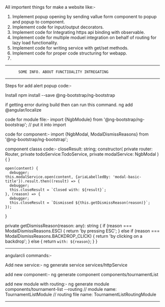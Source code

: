 All importent things for make a website like:-

1. Implement popup opening by sending vallue form component to popup and popup to component.
2. Implememt code for input/output decorators.
3. Implement code for Integrating https api binding with observable.
4. Implement code for multiple moduel  integration on behalf of routing for lazy load functionality.
5. Implement code for writing service with get/set methods.
6. Implement code for proper code structuring for webapp.
7. 



**********************************************************************************
          SOME INFO. ABOUT FUNCTIOALITY INTREGATING
**********************************************************************************
Steps for add alert popup code:-

Install 
npm install --save @ng-bootstrap/ng-bootstrap

if getting error during build then can run this command.
ng add @angular/localize

code for module file:-
import {NgbModule} from '@ng-bootstrap/ng-bootstrap';    // put it into import

code for component:-
import {NgbModal, ModalDismissReasons} from '@ng-bootstrap/ng-bootstrap';


component classs code:-
closeResult: string;
  constructor( 
                private router: Router,
                private todoService:TodoService,
                private modalService: NgbModal
               ) {  }

    open(content) {
      debugger;
    this.modalService.open(content, {ariaLabelledBy: 'modal-basic-title'}).result.then((result) => {
      debugger;
      this.closeResult = `Closed with: ${result}`;
    }, (reason) => {
      debugger;
      this.closeResult = `Dismissed ${this.getDismissReason(reason)}`;
    });
  }

  private getDismissReason(reason: any): string {
    if (reason === ModalDismissReasons.ESC) {
      return 'by pressing ESC';
    } else if (reason === ModalDismissReasons.BACKDROP_CLICK) {
      return 'by clicking on a backdrop';
    } else {
      return  `with: ${reason}`;
    }
  }

*******************************************
angularcli commands:-

Add new service:-
ng generate service services/httpService 

add new component:-
ng generate component components/tournamentList

add new module with routing:-
ng generate module components/tournament-list --routing     // module name: TournamentListModule      // routing file name:  TournamentListRoutingModule

*******************************************
